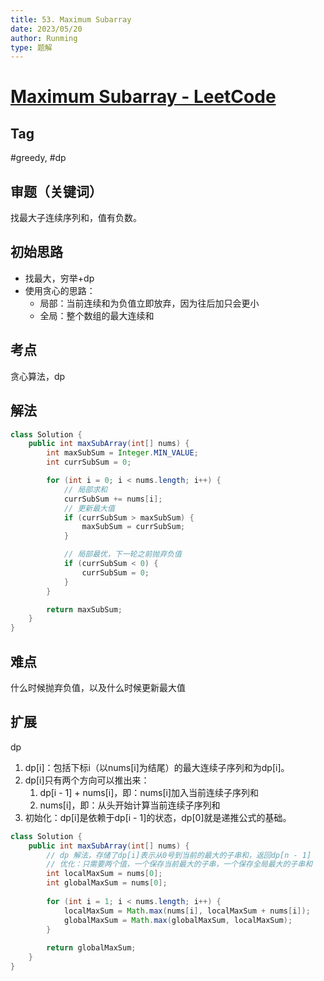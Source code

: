```yaml
---
title: 53. Maximum Subarray
date: 2023/05/20
author: Runming
type: 题解
---
```


# [Maximum Subarray - LeetCode](https://leetcode.com/problems/maximum-subarray/description/)
## Tag
#greedy, #dp 

## 审题（关键词）
找最大子连续序列和，值有负数。

## 初始思路
- 找最大，穷举+dp
- 使用贪心的思路：
	- 局部：当前连续和为负值立即放弃，因为往后加只会更小
	- 全局：整个数组的最大连续和


## 考点  
贪心算法，dp
## 解法  
```java
class Solution {
    public int maxSubArray(int[] nums) {
        int maxSubSum = Integer.MIN_VALUE;
        int currSubSum = 0;

        for (int i = 0; i < nums.length; i++) {
            // 局部求和
            currSubSum += nums[i];
            // 更新最大值
            if (currSubSum > maxSubSum) {
                maxSubSum = currSubSum;
            }

            // 局部最优，下一轮之前抛弃负值
            if (currSubSum < 0) {
                currSubSum = 0;
            }
        }

        return maxSubSum;
    }
}
```

## 难点
什么时候抛弃负值，以及什么时候更新最大值

## 扩展
dp
1. dp[i]：包括下标i（以nums[i]为结尾）的最大连续子序列和为dp[i]。
2. dp[i]只有两个方向可以推出来：
   1. dp[i - 1] + nums[i]，即：nums[i]加入当前连续子序列和
   2. nums[i]，即：从头开始计算当前连续子序列和
3. 初始化：dp[i]是依赖于dp[i - 1]的状态，dp[0]就是递推公式的基础。

```java
class Solution {
    public int maxSubArray(int[] nums) {
        // dp 解法，存储了dp[i]表示从0号到当前的最大的子串和，返回dp[n - 1]
        // 优化：只需要两个值，一个保存当前最大的子串，一个保存全局最大的子串和
        int localMaxSum = nums[0];
        int globalMaxSum = nums[0];
        
        for (int i = 1; i < nums.length; i++) {
            localMaxSum = Math.max(nums[i], localMaxSum + nums[i]);
            globalMaxSum = Math.max(globalMaxSum, localMaxSum);
        }
        
        return globalMaxSum;
    }
}
```

